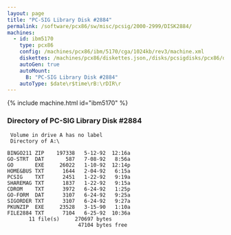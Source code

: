 ```yaml
---
layout: page
title: "PC-SIG Library Disk #2884"
permalink: /software/pcx86/sw/misc/pcsig/2000-2999/DISK2884/
machines:
  - id: ibm5170
    type: pcx86
    config: /machines/pcx86/ibm/5170/cga/1024kb/rev3/machine.xml
    diskettes: /machines/pcx86/diskettes.json,/disks/pcsigdisks/pcx86/diskettes.json
    autoGen: true
    autoMount:
      B: "PC-SIG Library Disk #2884"
    autoType: $date\r$time\rB:\rDIR\r
---
```


{% include machine.html id="ibm5170" %}

### Directory of PC-SIG Library Disk #2884

     Volume in drive A has no label
     Directory of A:\

    BINGO211 ZIP    197338   5-12-92  12:16a
    GO-STRT  DAT       587   7-08-92   8:56a
    GO       EXE     26022   1-10-92  12:14p
    HOME&BUS TXT      1644   2-04-92   6:15a
    PCSIG    TXT      2451   1-22-92   9:19a
    SHAREMAG TXT      1837   1-22-92   9:15a
    CDROM    TXT      3972   6-24-92   1:25p
    GO-FORM  DAT      3107   6-24-92   9:25a
    SIGORDER TXT      3107   6-24-92   9:27a
    PKUNZIP  EXE     23528   3-15-90   1:10a
    FILE2884 TXT      7104   6-25-92  10:36a
           11 file(s)     270697 bytes
                           47104 bytes free
